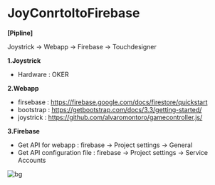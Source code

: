 # JoyConrtoltoFirebase

**[Pipline]**

Joystrick -> Webapp -> Firebase -> Touchdesigner

**1.Joystrick**
- Hardware : OKER

**2.Webapp**
- firsebase : https://firebase.google.com/docs/firestore/quickstart
- bootstrap  : https://getbootstrap.com/docs/3.3/getting-started/
- joystrick : https://github.com/alvaromontoro/gamecontroller.js/

**3.Firebase**
- Get API for webapp : firebase -> Project settings -> General
- Get API configuration file : firebase -> Project settings -> Service Accounts

![bg](https://user-images.githubusercontent.com/17475338/126764234-9526a434-6799-427c-9c3b-5456152fa308.PNG)
